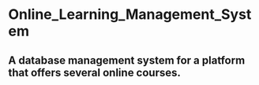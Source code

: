 # Online_Learning_Management_System
##  A database management system for a platform that offers several online courses.
